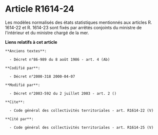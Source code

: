 # Article R1614-24

Les modèles normalisés des états statistiques mentionnés aux articles R. 1614-22 et R. 1614-23 sont fixés par arrêtés
conjoints du ministre de l'intérieur et du ministre chargé de la mer.

**Liens relatifs à cet article**

	**Anciens textes**:

	  - Décret n°86-989 du 8 août 1986 - art. 4 (Ab)

	**Codifié par**:

	  - Décret n°2000-318 2000-04-07

	**Modifié par**:

	  - Décret n°2003-592 du 2 juillet 2003 - art. 2 ()

	**Cite**:

	  - Code général des collectivités territoriales - art. R1614-22 (V)

	**Cité par**:

	  - Code général des collectivités territoriales - art. R1614-25 (V)
